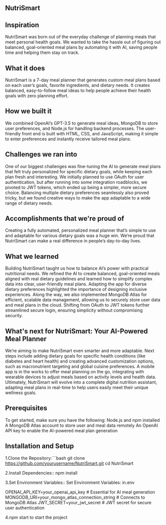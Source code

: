 ## **NutriSmart**
## Inspiration
NutriSmart was born out of the everyday challenge of planning meals that meet personal health goals. We wanted to take the hassle out of figuring out balanced, goal-oriented meal plans by automating it with AI, saving people time and helping them stay on track.
## What it does
NutriSmart is a 7-day meal planner that generates custom meal plans based on each user’s goals, favorite ingredients, and dietary needs. It creates balanced, easy-to-follow meal ideas to help people achieve their health goals with zero planning effort.

## How we built it
We combined OpenAI’s GPT-3.5 to generate meal ideas, MongoDB to store user preferences, and Node.js for handling backend processes. The user-friendly front end is built with HTML, CSS, and JavaScript, making it simple to enter preferences and instantly receive tailored meal plans.

## Challenges we ran into
One of our biggest challenges was fine-tuning the AI to generate meal plans that felt truly personalized for specific dietary goals, while keeping each plan fresh and interesting. We initially planned to use OAuth for user authentication, but after running into some integration roadblocks, we pivoted to JWT tokens, which ended up being a simpler, more secure choice. Balancing multiple dietary preferences seamlessly also proved tricky, but we found creative ways to make the app adaptable to a wide range of dietary needs.

## Accomplishments that we're proud of
Creating a fully automated, personalized meal planner that’s simple to use and adaptable for various dietary goals was a huge win. We’re proud that NutriSmart can make a real difference in people’s day-to-day lives.

## What we learned

Building NutriSmart taught us how to balance AI’s power with practical nutritional needs. We refined the AI to create balanced, goal-oriented meals aligned with real dietary guidelines and learned how to simplify complex data into clear, user-friendly meal plans. Adapting the app for diverse dietary preferences highlighted the importance of designing inclusive experiences. Along the way, we also implemented MongoDB Atlas for efficient, scalable data management, allowing us to securely store user data and meal plans in the cloud. Shifting from OAuth to JWT tokens further streamlined secure login, ensuring simplicity without compromising security.

## What's next for NutriSmart: Your AI-Powered Meal Planner
We’re aiming to make NutriSmart even smarter and more adaptable. Next steps include adding dietary goals for specific health conditions (like diabetes and heart health) and creating advanced customization options, such as macronutrient targeting and global cuisine preferences. A mobile app is in the works to offer meal planning on the go, integrating with wearable devices to adjust meals based on activity levels and health data. Ultimately, NutriSmart will evolve into a complete digital nutrition assistant, adapting meal plans in real-time to help users easily meet their unique wellness goals.

## Prerequisites
To get started, make sure you have the following:
Node.js and npm installed
A MongoDB Atlas account to store user and meal data remotely
An OpenAI API key to enable the AI-powered meal plan generation

## Installation and Setup
1.Clone the Repository:```bash
git clone https://github.com/yourusername/NutriSmart.git
cd NutriSmart

2.Install Dependencies::
npm install

3.Set Environment Variables::
Set Environment Variables: in.env

  OPENAI_API_KEY=your_openai_api_key    # Essential for AI meal generation
  MONGODB_URI=your_mongo_atlas_connection_string    # Connects to MongoDB Atlas
  JWT_SECRET=your_jwt_secret    # JWT secret for secure user authentication

4.npm start to start the project
